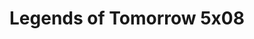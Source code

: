 ---
layout: episodios
title: "Legends of Tomorrow 5x08"
url_serie_padre: 'legends-of-tomorrow/temporada-5'
category: 'series'
capitulo: 'yes'
anio: '2020'
prev: 'capitulo-7'
proximo: 'capitulo-9'
sandbox: allow-same-origin allow-forms
idioma: 'Subtitulado'
calidad: 'Full HD'
reproductores_otros: ["https://gdriveplayer.me/embed2.php?link=PrDcohrkJF1l6r8%252Fo0WFHQzsP4RvIVhOkhpNUXoFWxLN2JIXmY0uLF911bRI7bp0IUKETNzpQECjssphPwkcX3QR7m1TcT80PRuO6TH1FUY6D3uvpL3gqrRpRsWhuPhpKZ1htArjvueh9u%252Fr24U58G4z%252F5BXxN84Bp%252B9KX06528E11149BUUcvnpBLIdHeUdblwuJbZX4eSXREPb4%252FnPfH","Subtitulado","https://player.premiumstream.live/player.php?id=MTc0Nw&sub=https://sub.cuevana2.io/vtt-sub/sub7/DCs.Legends.of.Tomorrow.S05E08.vtt","Subtitulado"]
reproductores_fembed: ["https://feurl.com/v/6756pi0e4z44p67","Subtitulado","https://fembed.live/v/24n-df2pjlmdzyj","Subtitulado","https://feurl.com/v/z75mlhjrkjp1d4q","Subtitulado","https://www.seriemega.site/v/667-di0e4g-d4lr","Subtitulado"]
image_banner: 'https://res.cloudinary.com/imbriitneysam/image/upload/v1546476989/punisher-banner-min.jpg'
reproductor: 'fembed'
clasificacion: '+10'
tags:
- Ciencia-Ficcion
---